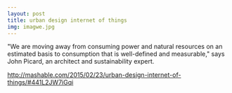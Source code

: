 ```yaml
---
layout: post
title: urban design internet of things
img: imagwe.jpg
---
```

"We are moving away from consuming power and natural resources on an estimated basis to consumption that is well-defined and measurable," says John Picard, an architect and sustainability expert. 

<a href="http://mashable.com/2015/02/23/urban-design-internet-of-things/#441L2JW7iGqi">http://mashable.com/2015/02/23/urban-design-internet-of-things/#441L2JW7iGqi</a>
